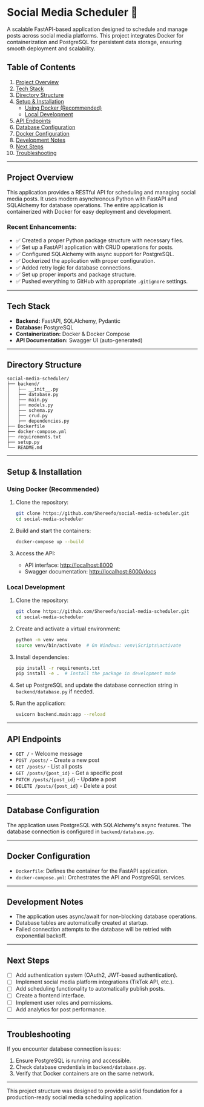 # Social Media Scheduler 📅

A scalable FastAPI-based application designed to schedule and manage posts across social media platforms. This project integrates Docker for containerization and PostgreSQL for persistent data storage, ensuring smooth deployment and scalability.

## Table of Contents
1. [Project Overview](#project-overview)
2. [Tech Stack](#tech-stack)
3. [Directory Structure](#directory-structure)
4. [Setup & Installation](#setup--installation)
    - [Using Docker (Recommended)](#using-docker-recommended)
    - [Local Development](#local-development)
5. [API Endpoints](#api-endpoints)
6. [Database Configuration](#database-configuration)
7. [Docker Configuration](#docker-configuration)
8. [Development Notes](#development-notes)
9. [Next Steps](#next-steps)
10. [Troubleshooting](#troubleshooting)

---

## Project Overview

This application provides a RESTful API for scheduling and managing social media posts. It uses modern asynchronous Python with FastAPI and SQLAlchemy for database operations. The entire application is containerized with Docker for easy deployment and development.

### **Recent Enhancements:**
- ✅ Created a proper Python package structure with necessary files.
- ✅ Set up a FastAPI application with CRUD operations for posts.
- ✅ Configured SQLAlchemy with async support for PostgreSQL.
- ✅ Dockerized the application with proper configuration.
- ✅ Added retry logic for database connections.
- ✅ Set up proper imports and package structure.
- ✅ Pushed everything to GitHub with appropriate `.gitignore` settings.

---

## Tech Stack
- **Backend:** FastAPI, SQLAlchemy, Pydantic
- **Database:** PostgreSQL
- **Containerization:** Docker & Docker Compose
- **API Documentation:** Swagger UI (auto-generated)

---

## Directory Structure

```
social-media-scheduler/
├── backend/
│   ├── __init__.py
│   ├── database.py
│   ├── main.py
│   ├── models.py
│   ├── schema.py
│   ├── crud.py
│   ├── dependencies.py
├── Dockerfile
├── docker-compose.yml
├── requirements.txt
├── setup.py
└── README.md
```

---

## Setup & Installation

### Using Docker (Recommended)

1. Clone the repository:
   ```bash
   git clone https://github.com/Shereefo/social-media-scheduler.git
   cd social-media-scheduler
   ```

2. Build and start the containers:
   ```bash
   docker-compose up --build
   ```

3. Access the API:
   - API interface: [http://localhost:8000](http://localhost:8000)
   - Swagger documentation: [http://localhost:8000/docs](http://localhost:8000/docs)

### Local Development

1. Clone the repository:
   ```bash
   git clone https://github.com/Shereefo/social-media-scheduler.git
   cd social-media-scheduler
   ```

2. Create and activate a virtual environment:
   ```bash
   python -m venv venv
   source venv/bin/activate  # On Windows: venv\Scripts\activate
   ```

3. Install dependencies:
   ```bash
   pip install -r requirements.txt
   pip install -e .  # Install the package in development mode
   ```

4. Set up PostgreSQL and update the database connection string in `backend/database.py` if needed.

5. Run the application:
   ```bash
   uvicorn backend.main:app --reload
   ```

---

## API Endpoints

- `GET /` - Welcome message
- `POST /posts/` - Create a new post
- `GET /posts/` - List all posts
- `GET /posts/{post_id}` - Get a specific post
- `PATCH /posts/{post_id}` - Update a post
- `DELETE /posts/{post_id}` - Delete a post

---

## Database Configuration

The application uses PostgreSQL with SQLAlchemy's async features. The database connection is configured in `backend/database.py`.

---

## Docker Configuration

- `Dockerfile`: Defines the container for the FastAPI application.
- `docker-compose.yml`: Orchestrates the API and PostgreSQL services.

---

## Development Notes

- The application uses async/await for non-blocking database operations.
- Database tables are automatically created at startup.
- Failed connection attempts to the database will be retried with exponential backoff.

---

## Next Steps

- [ ] Add authentication system (OAuth2, JWT-based authentication).
- [ ] Implement social media platform integrations (TikTok API, etc.).
- [ ] Add scheduling functionality to automatically publish posts.
- [ ] Create a frontend interface.
- [ ] Implement user roles and permissions.
- [ ] Add analytics for post performance.

---

## Troubleshooting

If you encounter database connection issues:
1. Ensure PostgreSQL is running and accessible.
2. Check database credentials in `backend/database.py`.
3. Verify that Docker containers are on the same network.

---

This project structure was designed to provide a solid foundation for a production-ready social media scheduling application.

